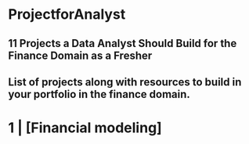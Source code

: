 # ProjectforAnalyst
## 11 Projects a Data Analyst Should Build for the Finance Domain as a Fresher

## List of projects along with resources to build in your portfolio in the finance domain.

# 1 | [Financial modeling]
